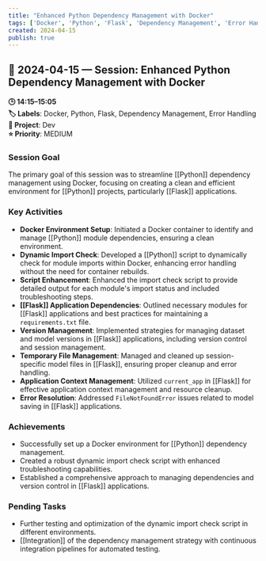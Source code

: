 ```yaml
---
title: "Enhanced Python Dependency Management with Docker"
tags: ['Docker', 'Python', 'Flask', 'Dependency Management', 'Error Handling']
created: 2024-04-15
publish: true
---
```


## 📅 2024-04-15 — Session: Enhanced Python Dependency Management with Docker

**🕒 14:15–15:05**  
**🏷️ Labels**: Docker, Python, Flask, Dependency Management, Error Handling  
**📂 Project**: Dev  
**⭐ Priority**: MEDIUM  


### Session Goal
The primary goal of this session was to streamline [[Python]] dependency management using Docker, focusing on creating a clean and efficient environment for [[Python]] projects, particularly [[Flask]] applications.

### Key Activities
- **Docker Environment Setup**: Initiated a Docker container to identify and manage [[Python]] module dependencies, ensuring a clean environment.
- **Dynamic Import Check**: Developed a [[Python]] script to dynamically check for module imports within Docker, enhancing error handling without the need for container rebuilds.
- **Script Enhancement**: Enhanced the import check script to provide detailed output for each module's import status and included troubleshooting steps.
- **[[Flask]] Application Dependencies**: Outlined necessary modules for [[Flask]] applications and best practices for maintaining a `requirements.txt` file.
- **Version Management**: Implemented strategies for managing dataset and model versions in [[Flask]] applications, including version control and session management.
- **Temporary File Management**: Managed and cleaned up session-specific model files in [[Flask]], ensuring proper cleanup and error handling.
- **Application Context Management**: Utilized `current_app` in [[Flask]] for effective application context management and resource cleanup.
- **Error Resolution**: Addressed `FileNotFoundError` issues related to model saving in [[Flask]] applications.

### Achievements
- Successfully set up a Docker environment for [[Python]] dependency management.
- Created a robust dynamic import check script with enhanced troubleshooting capabilities.
- Established a comprehensive approach to managing dependencies and version control in [[Flask]] applications.

### Pending Tasks
- Further testing and optimization of the dynamic import check script in different environments.
- [[Integration]] of the dependency management strategy with continuous integration pipelines for automated testing.
